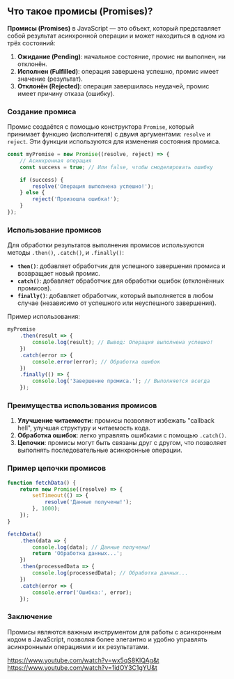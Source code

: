 ## Что такое промисы (Promises)?

**Промисы (Promises)** в JavaScript — это объект, который представляет собой результат асинхронной операции и может находиться в одном из трёх состояний:

1. **Ожидание (Pending)**: начальное состояние, промис ни выполнен, ни отклонён.
2. **Исполнен (Fulfilled)**: операция завершена успешно, промис имеет значение (результат).
3. **Отклонён (Rejected)**: операция завершилась неудачей, промис имеет причину отказа (ошибку).

### Создание промиса

Промис создаётся с помощью конструктора `Promise`, который принимает функцию (исполнителя) с двумя аргументами: `resolve` и `reject`. Эти функции используются для изменения состояния промиса.

```javascript
const myPromise = new Promise((resolve, reject) => {
    // Асинхронная операция
    const success = true; // Или false, чтобы смоделировать ошибку

    if (success) {
        resolve('Операция выполнена успешно!');
    } else {
        reject('Произошла ошибка!');
    }
});
```

### Использование промисов

Для обработки результатов выполнения промисов используются методы `.then()`, `.catch()`, и `.finally()`:

- **`then()`**: добавляет обработчик для успешного завершения промиса и возвращает новый промис.
- **`catch()`**: добавляет обработчик для обработки ошибок (отклонённых промисов).
- **`finally()`**: добавляет обработчик, который выполняется в любом случае (независимо от успешного или неуспешного завершения).

Пример использования:

```javascript
myPromise
    .then(result => {
        console.log(result); // Вывод: Операция выполнена успешно!
    })
    .catch(error => {
        console.error(error); // Обработка ошибок
    })
    .finally(() => {
        console.log('Завершение промиса.'); // Выполняется всегда
    });
```

### Преимущества использования промисов

1. **Улучшение читаемости**: промисы позволяют избежать "callback hell", улучшая структуру и читаемость кода.
2. **Обработка ошибок**: легко управлять ошибками с помощью `.catch()`.
3. **Цепочки**: промисы могут быть связаны друг с другом, что позволяет выполнять последовательные асинхронные операции.

### Пример цепочки промисов

```javascript
function fetchData() {
    return new Promise((resolve) => {
        setTimeout(() => {
            resolve('Данные получены!');
        }, 1000);
    });
}

fetchData()
    .then(data => {
        console.log(data); // Данные получены!
        return 'Обработка данных...';
    })
    .then(processedData => {
        console.log(processedData); // Обработка данных...
    })
    .catch(error => {
        console.error('Ошибка:', error);
    });
```

### Заключение

Промисы являются важным инструментом для работы с асинхронным кодом в JavaScript, позволяя более элегантно и удобно управлять асинхронными операциями и их результатами.

https://www.youtube.com/watch?v=wx5qS8KlQAg&t
https://www.youtube.com/watch?v=1idOY3C1gYU&t